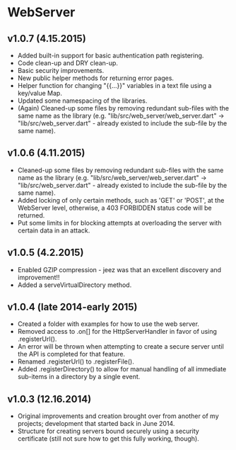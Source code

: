 WebServer
=========

v1.0.7 (4.15.2015)
--------------------
* Added built-in support for basic authentication path registering.
* Code clean-up and DRY clean-up.
* Basic security improvements.
* New public helper methods for returning error pages.
* Helper function for changing "{{...}}" variables in a text file using a key/value Map.
* Updated some namespacing of the libraries.
* (Again) Cleaned-up some files by removing redundant sub-files with the same name as the library
  (e.g. "lib/src/web_server/web_server.dart" -> "lib/src/web_server.dart" - already existed
  to include the sub-file by the same name).

v1.0.6 (4.11.2015)
-----------------
* Cleaned-up some files by removing redundant sub-files with the same name as the library
  (e.g. "lib/src/web_server/web_server.dart" -> "lib/src/web_server.dart" - already existed
  to include the sub-file by the same name).
* Added locking of only certain methods, such as 'GET' or 'POST', at the WebServer level,
  otherwise, a 403 FORBIDDEN status code will be returned.
* Put some limits in for blocking attempts at overloading the server with certain data in an attack.

v1.0.5 (4.2.2015)
-----------------
* Enabled GZIP compression - jeez was that an excellent discovery and improvement!!
* Added a serveVirtualDirectory method.

v1.0.4 (late 2014-early 2015)
-----------------
* Created a folder with examples for how to use the web server.
* Removed access to .on[] for the HttpServerHandler in favor of using .registerUrl().
* An error will be thrown when attempting to create a secure server until the API is completed for
  that feature.
* Renamed .registerUrl() to .registerFile().
* Added .registerDirectory() to allow for manual handling of all immediate sub-items in a directory
  by a single event.

v1.0.3 (12.16.2014)
-------------------
* Original improvements and creation brought over from another of my projects; development that
  started back in June 2014.
* Structure for creating servers bound securely using a security certificate (still not sure how
  to get this fully working, though).